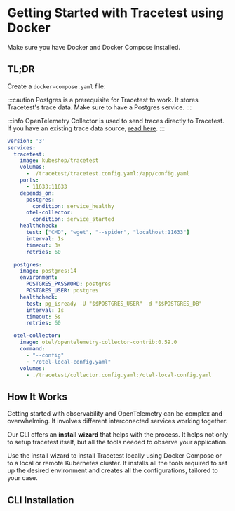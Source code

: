 # Getting Started with Tracetest using Docker

Make sure you have Docker and Docker Compose installed.

## TL;DR

Create a `docker-compose.yaml` file:

:::caution
Postgres is a prerequisite for Tracetest to work. It stores Tracetest's trace data. Make sure to have a Postgres service.
:::

:::info
OpenTelemetry Collector is used to send traces directly to Tracetest. If you have an existing trace data source, [read here](../configuration/overview.md).
:::

```yaml
version: '3'
services:
  tracetest:
    image: kubeshop/tracetest
    volumes:
      - ./tracetest/tracetest.config.yaml:/app/config.yaml
    ports:
      - 11633:11633
    depends_on:
      postgres:
        condition: service_healthy
      otel-collector:
        condition: service_started
    healthcheck:
      test: ["CMD", "wget", "--spider", "localhost:11633"]
      interval: 1s
      timeout: 3s
      retries: 60

  postgres:
    image: postgres:14
    environment:
      POSTGRES_PASSWORD: postgres
      POSTGRES_USER: postgres
    healthcheck:
      test: pg_isready -U "$$POSTGRES_USER" -d "$$POSTGRES_DB"
      interval: 1s
      timeout: 5s
      retries: 60

  otel-collector:
    image: otel/opentelemetry-collector-contrib:0.59.0
    command:
      - "--config"
      - "/otel-local-config.yaml"
    volumes:
      - ./tracetest/collector.config.yaml:/otel-local-config.yaml
```



## How It Works

Getting started with observability and OpenTelemetry can be complex and overwhelming. It involves different interconected services working together.

Our CLI offers an **install wizard** that helps with the process. It helps not only to setup tracetest itself, but all the tools needed 
to observe your application.

Use the install wizard to install Tracetest locally using Docker Compose or to a local or remote Kubernetes cluster.
It installs all the tools required to set up the desired environment and creates all the configurations, tailored to your case.

## CLI Installation